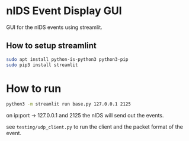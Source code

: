 # nIDS Event Display GUI

GUI for the nIDS events using streamlit. 

## How to setup streamlint

```bash
sudo apt install python-is-python3 python3-pip
sudo pip3 install streamlit
```

# How to run

```bash
python3 -m streamlit run base.py 127.0.0.1 2125
```

on ip:port -> 127.0.0.1 and 2125 the nIDS will send out the events.

see `testing/udp_client.py` to run the client and the packet format of the event.
